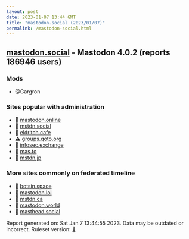 ```yaml
---
layout: post
date: 2023-01-07 13:44 GMT
title: "mastodon.social (2023/01/07)"
permalink: /mastodon-social.html
---
```



## [mastodon.social](https://mastodon.social) - Mastodon 4.0.2 (reports 186946 users)

### Mods
 * @Gargron

### Sites popular with administration

* 🐘 [mastodon.online](/mastodon-online.html)
* 🐘 [mstdn.social](/mstdn-social.html)
* 🐘 [eldritch.cafe](/eldritch-cafe.html)
* ⚠️ [groups.qoto.org](/groups-qoto-org.html)
* 🐘 [infosec.exchange](/infosec-exchange.html)
* 🐘 [mas.to](/mas-to.html)
* 🐘 [mstdn.jp](/mstdn-jp.html)

### More sites commonly on federated timeline

* 🐘 [botsin.space](/botsin-space.html)
* 🐘 [mastodon.lol](/mastodon-lol.html)
* 🐘 [mstdn.ca](/mstdn-ca.html)
* 🐘 [mastodon.world](/mastodon-world.html)
* 🐘 [masthead.social](/masthead-social.html)

Report generated on: Sat Jan  7 13:44:55 2023. Data may be outdated or incorrect.
Ruleset version: [🏀](/version-basketball)
